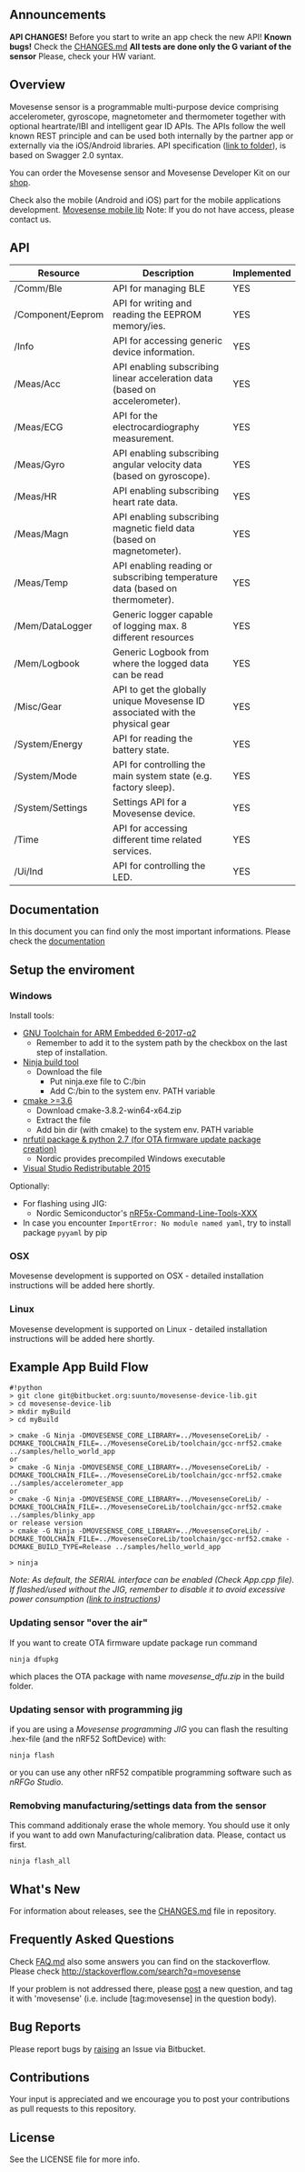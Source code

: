 ## Announcements ##
**API CHANGES!** Before you start to write an app check the new API!
**Known bugs!** Check the [CHANGES.md](CHANGES.md)
**All tests are done only the G variant of the sensor** Please, check your HW variant.

## Overview ##

Movesense sensor is a programmable multi-purpose device comprising accelerometer, gyroscope, magnetometer and thermometer together with optional heartrate/IBI and intelligent gear ID APIs. The APIs follow the well known REST principle and can be used both internally by the partner app or externally via the iOS/Android libraries. API specification ([link to folder](https://bitbucket.org/suunto/movesense-device-lib/src/master/MovesenseCoreLib/resources/movesense-api/)), is based on Swagger 2.0 syntax.

You can order the Movesense sensor and Movesense Developer Kit on our [shop](https://www.movesense.com/shop/).

Check also the mobile (Android and iOS) part for the mobile applications development.
[Movesense mobile lib](https://bitbucket.org/suunto/movesense-mobile-lib)
Note: If you do not have access, please contact us. 


## API ##
Resource | Description|Implemented
---------|------------|--------------
/Comm/Ble|API for managing BLE | YES
/Component/Eeprom|API for writing and reading the EEPROM memory/ies. | YES
/Info|API for accessing generic device information.| YES
/Meas/Acc|API enabling subscribing linear acceleration data (based on accelerometer).| YES
/Meas/ECG|API for the electrocardiography measurement.| YES
/Meas/Gyro|API enabling subscribing angular velocity data (based on gyroscope).| YES
/Meas/HR|API enabling subscribing heart rate data.| YES
/Meas/Magn|API enabling subscribing magnetic field data (based on magnetometer).| YES
/Meas/Temp|API enabling reading or subscribing temperature data (based on thermometer).| YES
/Mem/DataLogger|Generic logger capable of logging max. 8 different resources| YES
/Mem/Logbook|Generic Logbook from where the logged data can be read| YES
/Misc/Gear| API to get the globally unique Movesense ID associated with the physical gear | YES
/System/Energy|API for reading the battery state.| YES
/System/Mode|API for controlling the main system state (e.g. factory sleep).| YES
/System/Settings| Settings API for a Movesense device. | YES
/Time|API for accessing different time related services.| YES
/Ui/Ind|API for controlling the LED.| YES

## Documentation ##
In this document you can find only the most important informations. Please check the [documentation](https://bitbucket.org/suunto/movesense-docs/wiki/Home)

## Setup the enviroment ##

### Windows ###
Install tools:
* [GNU Toolchain for ARM Embedded 6-2017-q2](https://developer.arm.com/open-source/gnu-toolchain/gnu-rm/downloads)
  * Remember to add it to the system path by the checkbox on the last step of installation.
* [Ninja build tool](https://ninja-build.org/)
  * Download the file
    * Put ninja.exe file to C:/bin
    * Add C:/bin to the system env. PATH variable
* [cmake >=3.6](https://cmake.org/download/)
  * Download cmake-3.8.2-win64-x64.zip
  * Extract the file
  * Add bin dir (with cmake) to the system env. PATH variable
* [nrfutil package & python 2.7 (for OTA firmware update package creation)](https://github.com/NordicSemiconductor/pc-nrfutil)
  * Nordic provides precompiled Windows executable
* [Visual Studio Redistributable 2015](https://www.microsoft.com/en-us/download/details.aspx?id=48145)

Optionally: 

* For flashing using JIG:
  * Nordic Semiconductor's [nRF5x-Command-Line-Tools-XXX](https://www.nordicsemi.com/eng/Products/Bluetooth-low-energy/nRF52-DK)
* In case you encounter `ImportError: No module named yaml`, try to install package `pyyaml` by pip

### OSX ###
Movesense development is supported on OSX - detailed installation instructions will be added here shortly.

### Linux ###
Movesense development is supported on Linux - detailed installation instructions will be added here shortly.

## Example App Build Flow ##

```
#!python
> git clone git@bitbucket.org:suunto/movesense-device-lib.git
> cd movesense-device-lib
> mkdir myBuild
> cd myBuild

> cmake -G Ninja -DMOVESENSE_CORE_LIBRARY=../MovesenseCoreLib/ -DCMAKE_TOOLCHAIN_FILE=../MovesenseCoreLib/toolchain/gcc-nrf52.cmake ../samples/hello_world_app
or
> cmake -G Ninja -DMOVESENSE_CORE_LIBRARY=../MovesenseCoreLib/ -DCMAKE_TOOLCHAIN_FILE=../MovesenseCoreLib/toolchain/gcc-nrf52.cmake ../samples/accelerometer_app
or
> cmake -G Ninja -DMOVESENSE_CORE_LIBRARY=../MovesenseCoreLib/ -DCMAKE_TOOLCHAIN_FILE=../MovesenseCoreLib/toolchain/gcc-nrf52.cmake ../samples/blinky_app
or release version
> cmake -G Ninja -DMOVESENSE_CORE_LIBRARY=../MovesenseCoreLib/ -DCMAKE_TOOLCHAIN_FILE=../MovesenseCoreLib/toolchain/gcc-nrf52.cmake -DCMAKE_BUILD_TYPE=Release ../samples/hello_world_app

> ninja
```
*Note: As default, the SERIAL interface can be enabled (Check App.cpp file). If flashed/used without the JIG, remember to disable it to avoid excessive power consumption ([link to instructions](https://bitbucket.org/suunto/movesense-device-lib/src/master/MovesenseCoreLib/documentation/PowerOptimization.md?at=master&fileviewer=file-view-default))*

### Updating sensor "over the air" ###

If you want to create OTA firmware update package run command
```
ninja dfupkg
```

which places the OTA package with name *movesense_dfu.zip* in the build folder.

### Updating sensor with programming jig ###

if you are using a *Movesense programming JIG* you can flash the resulting .hex-file (and the nRF52 SoftDevice) with:
```
ninja flash
```
or you can use any other nRF52 compatible programming software such as *nRFGo Studio*.

### Remobving manufacturing/settings data from the sensor ###
This command additionaly erase the whole memory. You should use it only if you want to add own Manufacturing/calibration data.
Please, contact us first.
```
ninja flash_all
```

## What's New ##
For information about releases, see the [CHANGES.md](CHANGES.md) file in repository.


## Frequently Asked Questions ##
Check [FAQ.md](FAQ.md) also some answers you can find on the stackoverflow.
Please check http://stackoverflow.com/search?q=movesense

If your problem is not addressed there, please [post](http://stackoverflow.com/questions/ask) a new question, and tag it with 'movesense' (i.e. include [tag:movesense] in the question body).

## Bug Reports ##

Please report bugs by [raising](https://bitbucket.org/suunto/movesense-device-lib/issues/new) an Issue via Bitbucket.

## Contributions ##
Your input is appreciated and we encourage you to post your contributions as pull requests to this repository.

## License ##

See the LICENSE file for more info.